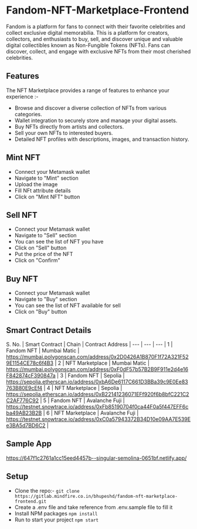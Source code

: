 # Fandom-NFT-Marketplace-Frontend

Fandom is a platform for fans to connect with their favorite celebrities and collect exclusive digital memorabilia.  This is a platform for creators, collectors, and enthusiasts to buy, sell, and discover unique and valuable digital collectibles known as Non-Fungible Tokens (NFTs).
Fans can discover, collect, and engage with exclusive NFTs from their most cherished celebrities.

## Features
The NFT Marketplace provides a range of features to enhance your experience :-

- Browse and discover a diverse collection of NFTs from various categories.
- Wallet integration to securely store and manage your digital assets.
- Buy NFTs directly from artists and collectors.
- Sell your own NFTs to interested buyers.
- Detailed NFT profiles with descriptions, images, and transaction history.

## Mint NFT

- Connect your Metamask wallet
- Navigate to "Mint" section
- Upload the image
- Fill NFt attribute details
- Click on "Mint NFT" button

## Sell NFT

- Connect your Metamask wallet
- Navigate to "Sell" section
- You can see the list of NFT you have
- Click on "Sell" button
- Put the price of the NFT
- Click on "Confirm"

## Buy NFT

- Connect your Metamask wallet
- Navigate to "Buy" section
- You can see the list of NFT available for sell
- Click on "Buy" button

## Smart Contract Details
S. No. | Smart Contract | Chain | Contract Address |
--- | --- | --- |
1 | Fandom NFT | Mumbai Matic | <a href="https://mumbai.polygonscan.com/address/0x2D0426A1B870F1f72A321F529E1154CE78c6f4B3" target="_blank">https://mumbai.polygonscan.com/address/0x2D0426A1B870F1f72A321F529E1154CE78c6f4B3</a> |
2 | NFT Marketplace | Mumbai Matic | <a href="https://mumbai.polygonscan.com/address/0xF0dF57b57B2B9F911e2d4e16F842874cF390847a" target="_blank">https://mumbai.polygonscan.com/address/0xF0dF57b57B2B9F911e2d4e16F842874cF390847a</a> |
3 | Fandom NFT | Sepolia | <a href="https://sepolia.etherscan.io/address/0xbA6De6117C661D3BBa39c9E0Ee83763B80E9cEf4" target="_blank">https://sepolia.etherscan.io/address/0xbA6De6117C661D3BBa39c9E0Ee83763B80E9cEf4</a> |
4 | NFT Marketplace | Sepolia | <a href="https://sepolia.etherscan.io/address/0xB22141236071EFf920f6b8bfC221C2C2AF776C92" target="_blank">https://sepolia.etherscan.io/address/0xB22141236071EFf920f6b8bfC221C2C2AF776C92</a> |
5 | Fandom NFT | Avalanche Fuji | <a href="https://testnet.snowtrace.io/address/0xFb85190704f0ca44F0a5f447EFF6cba49AB23B2B" target="_blank">https://testnet.snowtrace.io/address/0xFb85190704f0ca44F0a5f447EFF6cba49AB23B2B</a> |
6 | NFT Marketplace | Avalanche Fuji | <a href="https://testnet.snowtrace.io/address/0xC0a57943372B34D10e09AA7E539Ee3BA5d7BD6C2" target="_blank">https://testnet.snowtrace.io/address/0xC0a57943372B34D10e09AA7E539Ee3BA5d7BD6C2</a> |

## Sample App

<a href="https://647f1c2761a1cc15eed4457b--singular-semolina-0651bf.netlify.app/" target="_blank">https://647f1c2761a1cc15eed4457b--singular-semolina-0651bf.netlify.app/</a> 


## Setup

- Clone the repo:- `git clone https://gitlab.mindfire.co.in/bhupeshd/fandom-nft-marketplace-frontend.git`
- Create a .env file and take reference from .env.sample file to fill it
- Install NPM packages `npm install`
- Run to start your project  `npm start`



